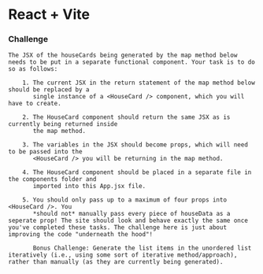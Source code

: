 # React + Vite

### Challenge

    The JSX of the houseCards being generated by the map method below needs to be put in a separate functional component. Your task is to do so as follows:
    
        1. The current JSX in the return statement of the map method below should be replaced by a 
           single instance of a <HouseCard /> component, which you will have to create. 
           
        2. The HouseCard component should return the same JSX as is currently being returned inside 
           the map method. 
		
		3. The variables in the JSX should become props, which will need to be passed into the 
           <HouseCard /> you will be returning in the map method. 
		   
		4. The HouseCard component should be placed in a separate file in the components folder and 
           imported into this App.jsx file.
        
        5. You should only pass up to a maximum of four props into <HouseCard />. You 
           *should not* manually pass every piece of houseData as a seperate prop! The site should look and behave exactly the same once you've completed these tasks. The challenge here is just about improving the code "underneath the hood"!

		   Bonus Challenge: Generate the list items in the unordered list iteratively (i.e., using some sort of iterative method/approach), rather than manually (as they are currently being generated).
